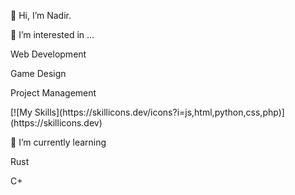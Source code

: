 <p>👋 Hi, I’m Nadir. </p>
<p>👀 I’m interested in ... </p>
<p>Web Development</p>
<p>Game Design</p>
<p>Project Management</p>
[![My Skills](https://skillicons.dev/icons?i=js,html,python,css,php)](https://skillicons.dev)
<p>🌱 I’m currently learning</p>
<p>Rust</p>
<p>C+</p>

